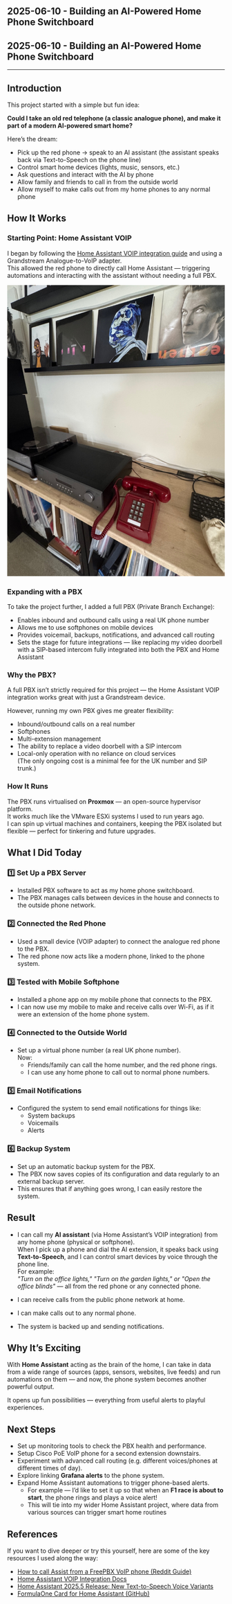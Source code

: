 ## 2025-06-10 - Building an AI-Powered Home Phone Switchboard
## 2025-06-10 - Building an AI-Powered Home Phone Switchboard

---

## Introduction

This project started with a simple but fun idea:

**Could I take an old red telephone (a classic analogue phone), and make it part of a modern AI-powered smart home?**

Here’s the dream:

- Pick up the red phone → speak to an AI assistant (the assistant speaks back via Text-to-Speech on the phone line)
- Control smart home devices (lights, music, sensors, etc.)
- Ask questions and interact with the AI by phone
- Allow family and friends to call in from the outside world
- Allow myself to make calls out from my home phones to any normal phone

## How It Works

### Starting Point: Home Assistant VOIP

I began by following the [Home Assistant VOIP integration guide](https://www.home-assistant.io/integrations/voip/) and using a Grandstream Analogue-to-VoIP adapter.  
This allowed the red phone to directly call Home Assistant — triggering automations and interacting with the assistant without needing a full PBX.

![Red Phone Setup](/img/red_phone.jpg)


### Expanding with a PBX

To take the project further, I added a full PBX (Private Branch Exchange):

- Enables inbound and outbound calls using a real UK phone number
- Allows me to use softphones on mobile devices
- Provides voicemail, backups, notifications, and advanced call routing
- Sets the stage for future integrations — like replacing my video doorbell with a SIP-based intercom fully integrated into both the PBX and Home Assistant

### Why the PBX?

A full PBX isn’t strictly required for this project — the Home Assistant VOIP integration works great with just a Grandstream device.

However, running my own PBX gives me greater flexibility:

- Inbound/outbound calls on a real number
- Softphones
- Multi-extension management
- The ability to replace a video doorbell with a SIP intercom
- Local-only operation with no reliance on cloud services  
(The only ongoing cost is a minimal fee for the UK number and SIP trunk.)

### How It Runs

The PBX runs virtualised on **Proxmox** — an open-source hypervisor platform.  
It works much like the VMware ESXi systems I used to run years ago.  
I can spin up virtual machines and containers, keeping the PBX isolated but flexible — perfect for tinkering and future upgrades.

## What I Did Today

### 1️⃣ Set Up a PBX Server

- Installed PBX software to act as my home phone switchboard.
- The PBX manages calls between devices in the house and connects to the outside phone network.

### 2️⃣ Connected the Red Phone

- Used a small device (VOIP adapter) to connect the analogue red phone to the PBX.
- The red phone now acts like a modern phone, linked to the phone system.

### 3️⃣ Tested with Mobile Softphone

- Installed a phone app on my mobile phone that connects to the PBX.
- I can now use my mobile to make and receive calls over Wi-Fi, as if it were an extension of the home phone system.

### 4️⃣ Connected to the Outside World

- Set up a virtual phone number (a real UK phone number).  
Now:
  - Friends/family can call the home number, and the red phone rings.
  - I can use any home phone to call out to normal phone numbers.

### 5️⃣ Email Notifications

- Configured the system to send email notifications for things like:
  - System backups
  - Voicemails
  - Alerts

### 6️⃣ Backup System

- Set up an automatic backup system for the PBX.
- The PBX now saves copies of its configuration and data regularly to an external backup server.
- This ensures that if anything goes wrong, I can easily restore the system.

## Result

- I can call my **AI assistant** (via Home Assistant’s VOIP integration) from any home phone (physical or softphone).  
  When I pick up a phone and dial the AI extension, it speaks back using **Text-to-Speech**, and I can control smart devices by voice through the phone line.  
  For example:  
  _"Turn on the office lights," "Turn on the garden lights," or "Open the office blinds"_ — all from the red phone or any connected phone.
  
- I can receive calls from the public phone network at home.

- I can make calls out to any normal phone.

- The system is backed up and sending notifications.

## Why It’s Exciting

With **Home Assistant** acting as the brain of the home, I can take in data from a wide range of sources (apps, sensors, websites, live feeds) and run automations on them — and now, the phone system becomes another powerful output.

It opens up fun possibilities — everything from useful alerts to playful experiences.

## Next Steps

- Set up monitoring tools to check the PBX health and performance.
- Setup Cisco PoE VoIP phone for a second extension downstairs.
- Experiment with advanced call routing (e.g. different voices/phones at different times of day).
- Explore linking **Grafana alerts** to the phone system.
- Expand Home Assistant automations to trigger phone-based alerts.  
  - For example — I’d like to set it up so that when an **F1 race is about to start**, the phone rings and plays a voice alert!  
  - This will tie into my wider Home Assistant project, where data from various sources can trigger smart home routines

## References

If you want to dive deeper or try this yourself, here are some of the key resources I used along the way:

- [How to call Assist from a FreePBX VoIP phone (Reddit Guide)](https://www.reddit.com/r/homeassistant/comments/1ipaw6b/guide_how_to_call_assist_from_a_freepbx_voip_phone/)
- [Home Assistant VOIP Integration Docs](https://www.home-assistant.io/integrations/voip/)
- [Home Assistant 2025.5 Release: New Text-to-Speech Voice Variants](https://www.home-assistant.io/blog/2025/05/07/release-20255/#lots-of-new-text-to-speech-voice-variants-for-home-assistant-cloud-subscribers)
- [FormulaOne Card for Home Assistant (GitHub)](https://github.com/marcokreeft87/formulaone-card)
